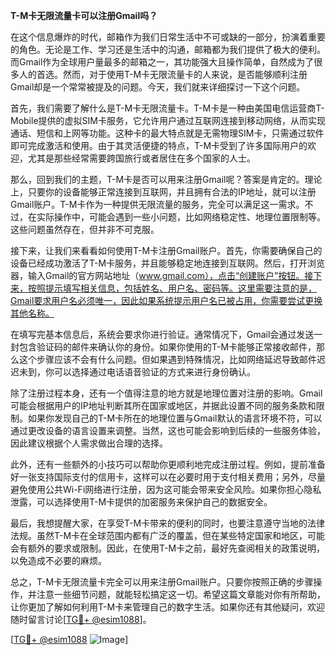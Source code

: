 **T-M卡无限流量卡可以注册Gmail吗？**

在这个信息爆炸的时代，邮箱作为我们日常生活中不可或缺的一部分，扮演着重要的角色。无论是工作、学习还是生活中的沟通，邮箱都为我们提供了极大的便利。而Gmail作为全球用户量最多的邮箱之一，其功能强大且操作简单，自然成为了很多人的首选。然而，对于使用T-M卡无限流量卡的人来说，是否能够顺利注册Gmail却是一个常常被提及的问题。今天，我们就来详细探讨一下这个问题。

首先，我们需要了解什么是T-M卡无限流量卡。T-M卡是一种由美国电信运营商T-Mobile提供的虚拟SIM卡服务，它允许用户通过互联网连接到移动网络，从而实现通话、短信和上网等功能。这种卡的最大特点就是无需物理SIM卡，只需通过软件即可完成激活和使用。由于其灵活便捷的特点，T-M卡受到了许多国际用户的欢迎，尤其是那些经常需要跨国旅行或者居住在多个国家的人士。

那么，回到我们的主题，T-M卡是否可以用来注册Gmail呢？答案是肯定的。理论上，只要你的设备能够正常连接到互联网，并且拥有合法的IP地址，就可以注册Gmail账户。T-M卡作为一种提供无限流量的服务，完全可以满足这一需求。不过，在实际操作中，可能会遇到一些小问题，比如网络稳定性、地理位置限制等。这些问题虽然存在，但并非不可克服。

接下来，让我们来看看如何使用T-M卡注册Gmail账户。首先，你需要确保自己的设备已经成功激活了T-M卡服务，并且能够稳定地连接到互联网。然后，打开浏览器，输入Gmail的官方网站地址（www.gmail.com），点击“创建账户”按钮。接下来，按照提示填写相关信息，包括姓名、用户名、密码等。这里需要注意的是，Gmail要求用户名必须唯一，因此如果系统提示用户名已被占用，你需要尝试更换其他名称。

在填写完基本信息后，系统会要求你进行验证。通常情况下，Gmail会通过发送一封包含验证码的邮件来确认你的身份。如果你使用的T-M卡能够正常接收邮件，那么这个步骤应该不会有什么问题。但如果遇到特殊情况，比如网络延迟导致邮件迟迟未到，你可以选择通过电话语音验证的方式来进行身份确认。

除了注册过程本身，还有一个值得注意的地方就是地理位置对注册的影响。Gmail可能会根据用户的IP地址判断其所在国家或地区，并据此设置不同的服务条款和限制。如果你发现自己的T-M卡所在的地理位置与Gmail默认的语言环境不符，可以通过更改设备的语言设置来调整。当然，这也可能会影响到后续的一些服务体验，因此建议根据个人需求做出合理的选择。

此外，还有一些额外的小技巧可以帮助你更顺利地完成注册过程。例如，提前准备好一张支持国际支付的信用卡，这样可以在必要时用于支付相关费用；另外，尽量避免使用公共Wi-Fi网络进行注册，因为这可能会带来安全风险。如果你担心隐私泄露，可以选择使用T-M卡提供的加密服务来保护自己的数据安全。

最后，我想提醒大家，在享受T-M卡带来的便利的同时，也要注意遵守当地的法律法规。虽然T-M卡在全球范围内都有广泛的覆盖，但在某些特定国家和地区，可能会有额外的要求或限制。因此，在使用T-M卡之前，最好先查阅相关的政策说明，以免造成不必要的麻烦。

总之，T-M卡无限流量卡完全可以用来注册Gmail账户。只要你按照正确的步骤操作，并注意一些细节问题，就能轻松搞定这一切。希望这篇文章能对你有所帮助，让你更加了解如何利用T-M卡来管理自己的数字生活。如果你还有其他疑问，欢迎随时留言讨论[[TG💪+ @esim1088](https://t.me/s/esim1088)]。

[[TG💪+ @esim1088](https://t.me/s/esim1088) ![Image](https://i.postimg.cc/4NQfJmqS/Snipaste-2025-05-13-00-14-12.png)]